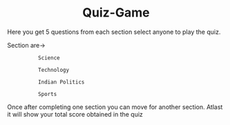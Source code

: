 <h1 align="center">Quiz-Game</h1>

Here you get 5 questions from each section select anyone to play the quiz.

Section are-> 

              Science
 
              Technology 
 
              Indian Politics
 
              Sports
 
 
 
 Once after completing one section you can move for another section.
 Atlast it will show your total score obtained in the quiz
 

